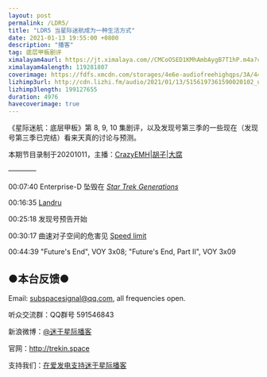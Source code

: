 ```yaml
---
layout: post
permalink: /LDR5/
title: "LDR5 当星际迷航成为一种生活方式"
date: 2021-01-13 19:55:00 +0800
description: "播客"
tag: 底层甲板剧评 
ximalayam4aurl: https://jt.ximalaya.com//CMCoOSED1KMhAmbAygB7T1hP.m4a?channel=rss&amp;album_id=3135361&amp;track_id=374382616&amp;uid=6418191&amp;jt=http://audio.xmcdn.com/storages/036e-audiofreehighqps/E1/E6/CMCoOSED1KMhAmbAygB7T1hP.m4a
ximalayam4alength: 119281807
coverimage: https://fdfs.xmcdn.com/storages/4e6e-audiofreehighqps/3A/44/CMCoOR4D1KDZAAGrEAB7TbWV.jpeg
lizhimp3url: http://cdn.lizhi.fm/audio/2021/01/13/5156197361590020102_ud.mp3
lizhimp3length: 199127655
duration: 4976
havecoverimage: true
---  
```


《星际迷航：底层甲板》第 8, 9, 10 集剧评，以及发现号第三季的一些现在（发现号第三季已完结）看来天真的讨论与预测。

本期节目录制于20201011，主播：[CrazyEMH](mailto:emh@trekin.space)\|[胡子](https://weibo.com/p/1005051764117203)\|[大腐](https://weibo.com/u/5113590549)

————

00:07:40 Enterprise-D 坠毁在 [*Star Trek Generations*](https://memory-alpha.fandom.com/wiki/Star_Trek_Generations)

00:16:35 [Landru](https://memory-alpha.fandom.com/wiki/Landru)

00:25:18 发现号预告开始

00:30:17 曲速对子空间的危害见 [Speed limit](https://memory-alpha.fandom.com/wiki/Speed_limit)

00:44:39 \"Future\'s End\", VOY 3x08; \"Future\'s End, Part II\", VOY
3x09

## ●本台反馈●

Email: <subspacesignal@qq.com>, all frequencies open.

听众交流群：QQ群号 591546843

新浪微博：[@迷于星际播客](http://weibo.com/lostinst)

官网：<http://trekin.space>

支持我们：[在爱发电支持迷于星际播客](https://afdian.net/@lostinst)
